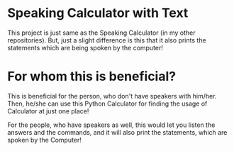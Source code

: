 # Speaking Calculator with Text
This project is just same as the Speaking Calculator (in my other repositories). But, just a slight difference is this that it also prints the statements which are being spoken by the computer!

# For whom this is beneficial?
This is beneficial for the person, who don't have speakers with him/her. Then, he/she can use this Python Calculator for finding the usage of Calculator at just one place!

For the people, who have speakers as well, this would let you listen the answers and the commands, and it will also print the statements, which are spoken by the Computer!
